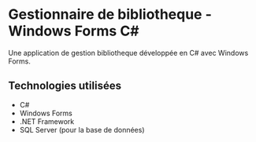 # Gestionnaire de bibliotheque - Windows Forms C#

Une application de gestion bibliotheque développée en C# avec Windows Forms.



## Technologies utilisées
- C#
- Windows Forms
- .NET Framework
- SQL Server (pour la base de données) 
